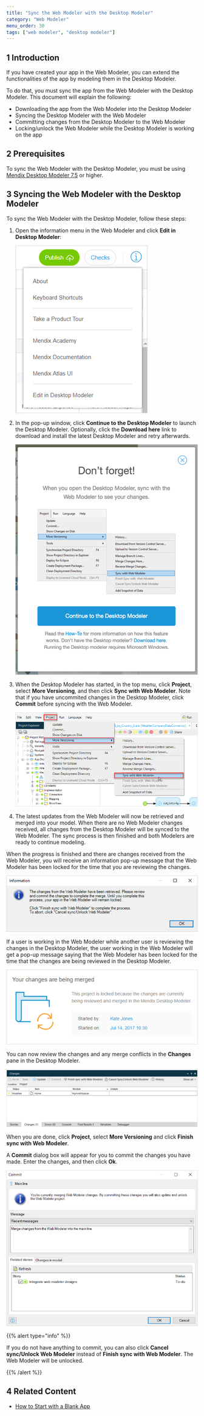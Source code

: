 ```yaml
---
title: "Sync the Web Modeler with the Desktop Modeler"
category: "Web Modeler"
menu_order: 30 
tags: ["web modeler", "desktop modeler"]
---
```


## 1 Introduction

If you have created your app in the Web Modeler, you can extend the functionalities of the app by modeling them in the Desktop Modeler.

To do that, you must sync the app from the Web Modeler with the Desktop Modeler. This document will explain the following:

* Downloading the app from the Web Modeler into the Desktop Modeler
* Syncing the Desktop Modeler with the Web Modeler
* Committing changes from the Desktop Modeler to the Web Modeler
* Locking/unlock the Web Modeler while the Desktop Modeler is working on the app

## 2 Prerequisites

To sync the Web Modeler with the Desktop Modeler, you must be using [Mendix Desktop Modeler 7.5](https://appstore.home.mendix.com) or higher.

## 3 Syncing the Web Modeler with the Desktop Modeler

To sync the Web Modeler with the Desktop Modeler, follow these steps:

1. Open the information menu in the Web Modeler and click **Edit in Desktop Modeler**:

    ![](attachments/syncing-webmodeler-desktop/wm-info-menu.png)

2. In the pop-up window, click **Continue to the Desktop Modeler** to launch the Desktop Modeler. Optionally, click the **Download here** link to download and install the latest Desktop Modeler and retry afterwards.

    ![](attachments/syncing-webmodeler-desktop/wm-webmodeler-desktop-notification.png)

3. When the Desktop Modeler has started, in the top menu, click **Project**, select **More Versioning**, and then click **Sync with Web Modeler**.  Note that if you have uncommited changes in the Desktop Modeler, click **Commit** before syncing with the Web Modeler.

    ![](attachments/syncing-webmodeler-desktop/dm-sync-with-wm-option.png)

4. The latest updates from the Web Modeler will now be retrieved and merged into your model. When there are no Web Modeler changes received, all changes from the Desktop Modeler will be synced to the Web Modeler. The sync process is then finished and both Modelers are ready to continue modeling.

When the progress is finished and there are changes received from the Web Modeler, you will receive an information pop-up message that the Web Modeler has been locked for the time that you are reviewing the changes.

![](attachments/syncing-webmodeler-desktop/dm-information.png)

If a user is working in the Web Modeler while another user is reviewing the changes in the Desktop Modeler, the user working in the Web Modeler will get a pop-up message saying that the Web Modeler has been locked for the time that the changes are being reviewed in the Desktop Modeler.

![](attachments/syncing-webmodeler-desktop/wm-information.png)

You can now review the changes and any merge conflicts in the **Changes** pane in the Desktop Modeler.

![](attachments/syncing-webmodeler-desktop/dm-changes-panel.png)

When you are done, click **Project**, select **More Versioning** and click **Finish sync with Web Modeler**.

A **Commit** dialog box will appear for you to commit the changes you have made. Enter the changes, and then click **Ok**.

![](attachments/syncing-webmodeler-desktop/dm-commit-dialog.png)

{{% alert type="info" %}}

If you do not have anything to commit, you can also click **Cancel sync/Unlock Web Modeler** instead of **Finish sync with Web Modeler**. The Web Modeler will be unlocked.

{{% /alert %}}

## 4 Related Content

* [How to Start with a Blank App](/howto/tutorials/start-with-a-blank-app)
